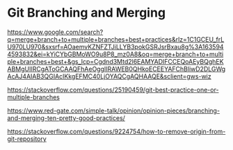 # Git Branching and Merging
https://www.google.com/search?q=merge+branch+to+multiple+branches+best+practices&rlz=1C1GCEU_frLU970LU970&sxsrf=AOaemvKZNFZTJiLLYB3pokGSRJsrBxau8g%3A1635944593832&ei=kYiCYbGBMoWO9u8P8_mz0A8&oq=merge+branch+to+multiple+branches+best+&gs_lcp=Cgdnd3Mtd2l6EAMYADIFCCEQoAEyBQghEKABMgUIIRCgAToGCAAQFhAeOggIIRAWEB0QHkoECEEYAFChBliwD2DLGWgAcAJ4AIAB3QGIAcIKkgEFMC40LjOYAQCgAQHAAQE&sclient=gws-wiz

https://stackoverflow.com/questions/25190459/git-best-practice-one-or-multiple-branches

https://www.red-gate.com/simple-talk/opinion/opinion-pieces/branching-and-merging-ten-pretty-good-practices/

https://stackoverflow.com/questions/9224754/how-to-remove-origin-from-git-repository
